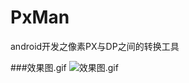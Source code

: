 # PxMan
android开发之像素PX与DP之间的转换工具

###效果图.gif
![效果图.gif](https://github.com/yoohoho/PxMan/raw/master/screenshot/pxman.gif)